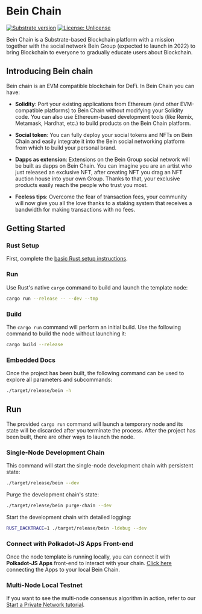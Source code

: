 # Bein Chain

[![Substrate version](https://img.shields.io/badge/Substrate-4.0.0--dev-blue?logo=Parity%20Substrate)](https://substrate.dev/)
[![License: Unlicense](https://img.shields.io/badge/license-Unlicense-blue.svg)](https://github.com/Ylgr/bein/blob/master/LICENSE)

Bein Chain is a Substrate-based Blockchain platform with a mission together with the social network Bein Group (expected to launch in 2022) to bring Blockchain to everyone to gradually educate users about Blockchain.

## Introducing Bein chain

Bein chain is an EVM compatible blockchain for DeFi. In Bein Chain you can have:

- <strong>Solidity</strong>: Port your existing applications from Ethereum (and other EVM-compatible platforms) to Bein Chain without modifying your Solidity code. You can also use Ethereum-based development tools (like Remix, Metamask, Hardhat, etc.) to build products on the Bein Chain platform.

- <strong>Social token</strong>: You can fully deploy your social tokens and NFTs on Bein Chain and easily integrate it into the Bein social networking platform from which to build your personal brand.

- <strong>Dapps as extension</strong>: Extensions on the Bein Group social network will be built as dapps on Bein Chain. You can imagine you are an artist who just released an exclusive NFT, after creating NFT you drag an NFT auction house into your own Group. Thanks to that, your exclusive products easily reach the people who trust you most.

- <strong>Feeless tips</strong>: Overcome the fear of transaction fees, your community will now give you all the love thanks to a staking system that receives a bandwidth for making transactions with no fees.

## Getting Started

### Rust Setup

First, complete the [basic Rust setup instructions](./doc/rust-setup.md).

### Run

Use Rust's native `cargo` command to build and launch the template node:

```sh
cargo run --release -- --dev --tmp
```

### Build

The `cargo run` command will perform an initial build. Use the following command to build the node
without launching it:

```sh
cargo build --release
```

### Embedded Docs

Once the project has been built, the following command can be used to explore all parameters and
subcommands:

```sh
./target/release/bein -h
```

## Run

The provided `cargo run` command will launch a temporary node and its state will be discarded after
you terminate the process. After the project has been built, there are other ways to launch the
node.

### Single-Node Development Chain

This command will start the single-node development chain with persistent state:

```bash
./target/release/bein --dev
```

Purge the development chain's state:

```bash
./target/release/bein purge-chain --dev
```

Start the development chain with detailed logging:

```bash
RUST_BACKTRACE=1 ./target/release/bein -ldebug --dev
```

### Connect with Polkadot-JS Apps Front-end

Once the node template is running locally, you can connect it with **Polkadot-JS Apps** front-end
to interact with your chain. [Click
here](https://polkadot.js.org/apps/#/explorer?rpc=ws://localhost:9944) connecting the Apps to your
local Bein Chain.

### Multi-Node Local Testnet

If you want to see the multi-node consensus algorithm in action, refer to our
[Start a Private Network tutorial](https://substrate.dev/docs/en/tutorials/start-a-private-network/).
